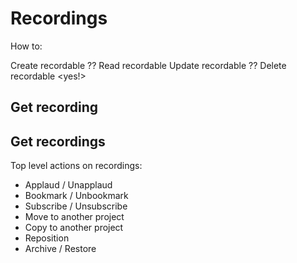 Recordings
==========

How to:

Create recordable ??
Read recordable
Update recordable ??
Delete recordable <yes!>

Get recording
-------------


Get recordings
--------------

Top level actions on recordings:

- Applaud / Unapplaud
- Bookmark / Unbookmark
- Subscribe  / Unsubscribe
- Move to another project
- Copy to another project
- Reposition
- Archive / Restore



